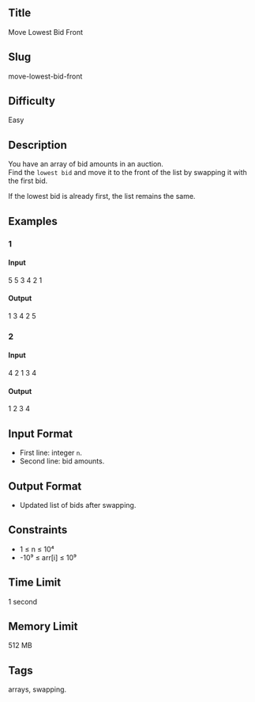 ## Title

Move Lowest Bid Front

## Slug

move-lowest-bid-front

## Difficulty

Easy

## Description

You have an array of bid amounts in an auction.  
Find the `lowest bid` and move it to the front of the list by swapping it with the first bid.  

If the lowest bid is already first, the list remains the same.

## Examples

### 1

#### Input

5
5 3 4 2 1 

#### Output
1 3 4 2 5

### 2

#### Input

4
2 1 3 4 

#### Output
1 2 3 4

## Input Format  

- First line: integer `n`.  
- Second line: bid amounts.

## Output Format  

- Updated list of bids after swapping.

## Constraints  

- 1 ≤ n ≤ 10⁴  
- -10⁹ ≤ arr[i] ≤ 10⁹  

## Time Limit

1 second

## Memory Limit

512 MB

## Tags

arrays, swapping.
